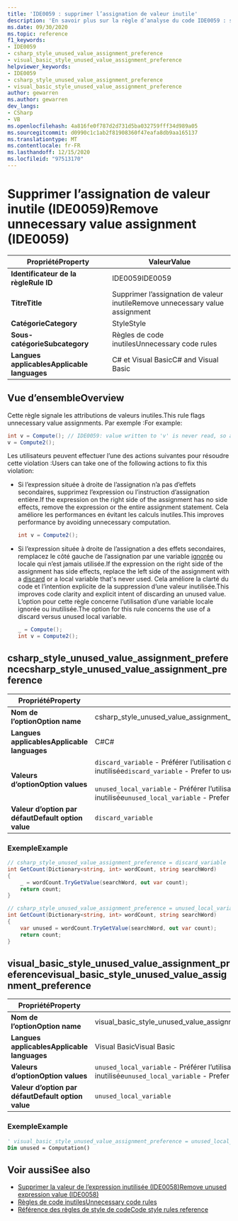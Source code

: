 ```yaml
---
title: 'IDE0059 : supprimer l’assignation de valeur inutile'
description: 'En savoir plus sur la règle d’analyse du code IDE0059 : supprimer l’assignation de valeur inutile'
ms.date: 09/30/2020
ms.topic: reference
f1_keywords:
- IDE0059
- csharp_style_unused_value_assignment_preference
- visual_basic_style_unused_value_assignment_preference
helpviewer_keywords:
- IDE0059
- csharp_style_unused_value_assignment_preference
- visual_basic_style_unused_value_assignment_preference
author: gewarren
ms.author: gewarren
dev_langs:
- CSharp
- VB
ms.openlocfilehash: 4a816fe0f787d2d731d5ba032759fff34d989a05
ms.sourcegitcommit: d0990c1c1ab2f81908360f47eafa8db9aa165137
ms.translationtype: MT
ms.contentlocale: fr-FR
ms.lasthandoff: 12/15/2020
ms.locfileid: "97513170"
---
```

# <a name="remove-unnecessary-value-assignment-ide0059"></a><span data-ttu-id="2bd63-103">Supprimer l’assignation de valeur inutile (IDE0059)</span><span class="sxs-lookup"><span data-stu-id="2bd63-103">Remove unnecessary value assignment (IDE0059)</span></span>

|<span data-ttu-id="2bd63-104">Propriété</span><span class="sxs-lookup"><span data-stu-id="2bd63-104">Property</span></span>|<span data-ttu-id="2bd63-105">Valeur</span><span class="sxs-lookup"><span data-stu-id="2bd63-105">Value</span></span>|
|-|-|
| <span data-ttu-id="2bd63-106">**Identificateur de la règle**</span><span class="sxs-lookup"><span data-stu-id="2bd63-106">**Rule ID**</span></span> | <span data-ttu-id="2bd63-107">IDE0059</span><span class="sxs-lookup"><span data-stu-id="2bd63-107">IDE0059</span></span> |
| <span data-ttu-id="2bd63-108">**Titre**</span><span class="sxs-lookup"><span data-stu-id="2bd63-108">**Title**</span></span> | <span data-ttu-id="2bd63-109">Supprimer l’assignation de valeur inutile</span><span class="sxs-lookup"><span data-stu-id="2bd63-109">Remove unnecessary value assignment</span></span> |
| <span data-ttu-id="2bd63-110">**Catégorie**</span><span class="sxs-lookup"><span data-stu-id="2bd63-110">**Category**</span></span> | <span data-ttu-id="2bd63-111">Style</span><span class="sxs-lookup"><span data-stu-id="2bd63-111">Style</span></span> |
| <span data-ttu-id="2bd63-112">**Sous-catégorie**</span><span class="sxs-lookup"><span data-stu-id="2bd63-112">**Subcategory**</span></span> | <span data-ttu-id="2bd63-113">Règles de code inutiles</span><span class="sxs-lookup"><span data-stu-id="2bd63-113">Unnecessary code rules</span></span> |
| <span data-ttu-id="2bd63-114">**Langues applicables**</span><span class="sxs-lookup"><span data-stu-id="2bd63-114">**Applicable languages**</span></span> | <span data-ttu-id="2bd63-115">C# et Visual Basic</span><span class="sxs-lookup"><span data-stu-id="2bd63-115">C# and Visual Basic</span></span> |

## <a name="overview"></a><span data-ttu-id="2bd63-116">Vue d’ensemble</span><span class="sxs-lookup"><span data-stu-id="2bd63-116">Overview</span></span>

<span data-ttu-id="2bd63-117">Cette règle signale les attributions de valeurs inutiles.</span><span class="sxs-lookup"><span data-stu-id="2bd63-117">This rule flags unnecessary value assignments.</span></span> <span data-ttu-id="2bd63-118">Par exemple :</span><span class="sxs-lookup"><span data-stu-id="2bd63-118">For example:</span></span>

```csharp
int v = Compute(); // IDE0059: value written to 'v' is never read, so assignment to 'v' is unnecessary.
v = Compute2();
```

<span data-ttu-id="2bd63-119">Les utilisateurs peuvent effectuer l’une des actions suivantes pour résoudre cette violation :</span><span class="sxs-lookup"><span data-stu-id="2bd63-119">Users can take one of the following actions to fix this violation:</span></span>

- <span data-ttu-id="2bd63-120">Si l’expression située à droite de l’assignation n’a pas d’effets secondaires, supprimez l’expression ou l’instruction d’assignation entière.</span><span class="sxs-lookup"><span data-stu-id="2bd63-120">If the expression on the right side of the assignment has no side effects, remove the expression or the entire assignment statement.</span></span> <span data-ttu-id="2bd63-121">Cela améliore les performances en évitant les calculs inutiles.</span><span class="sxs-lookup"><span data-stu-id="2bd63-121">This improves performance by avoiding unnecessary computation.</span></span>

  ```csharp
  int v = Compute2();
  ```

- <span data-ttu-id="2bd63-122">Si l’expression située à droite de l’assignation a des effets secondaires, remplacez le côté gauche de l’assignation par une variable [ignorée](../../../csharp/discards.md) ou locale qui n’est jamais utilisée.</span><span class="sxs-lookup"><span data-stu-id="2bd63-122">If the expression on the right side of the assignment has side effects, replace the left side of the assignment with a [discard](../../../csharp/discards.md) or a local variable that's never used.</span></span> <span data-ttu-id="2bd63-123">Cela améliore la clarté du code et l’intention explicite de la suppression d’une valeur inutilisée.</span><span class="sxs-lookup"><span data-stu-id="2bd63-123">This improves code clarity and explicit intent of discarding an unused value.</span></span> <span data-ttu-id="2bd63-124">L’option pour cette règle concerne l’utilisation d’une variable locale ignorée ou inutilisée.</span><span class="sxs-lookup"><span data-stu-id="2bd63-124">The option for this rule concerns the use of a discard versus unused local variable.</span></span>

  ```csharp
  _ = Compute();
  int v = Compute2();
  ```

## <a name="csharp_style_unused_value_assignment_preference"></a><span data-ttu-id="2bd63-125">csharp_style_unused_value_assignment_preference</span><span class="sxs-lookup"><span data-stu-id="2bd63-125">csharp_style_unused_value_assignment_preference</span></span>

|<span data-ttu-id="2bd63-126">Propriété</span><span class="sxs-lookup"><span data-stu-id="2bd63-126">Property</span></span>|<span data-ttu-id="2bd63-127">Valeur</span><span class="sxs-lookup"><span data-stu-id="2bd63-127">Value</span></span>|
|-|-|
| <span data-ttu-id="2bd63-128">**Nom de l’option**</span><span class="sxs-lookup"><span data-stu-id="2bd63-128">**Option name**</span></span> | <span data-ttu-id="2bd63-129">csharp_style_unused_value_assignment_preference</span><span class="sxs-lookup"><span data-stu-id="2bd63-129">csharp_style_unused_value_assignment_preference</span></span>
| <span data-ttu-id="2bd63-130">**Langues applicables**</span><span class="sxs-lookup"><span data-stu-id="2bd63-130">**Applicable languages**</span></span> | <span data-ttu-id="2bd63-131">C#</span><span class="sxs-lookup"><span data-stu-id="2bd63-131">C#</span></span> |
| <span data-ttu-id="2bd63-132">**Valeurs d’option**</span><span class="sxs-lookup"><span data-stu-id="2bd63-132">**Option values**</span></span> | <span data-ttu-id="2bd63-133">`discard_variable` - Préférer l’utilisation d’un [discard](../../../csharp/discards.md) au moment d’assigner une valeur inutilisée</span><span class="sxs-lookup"><span data-stu-id="2bd63-133">`discard_variable` - Prefer to use a [discard](../../../csharp/discards.md) when assigning a value that's not used</span></span><br /><br /><span data-ttu-id="2bd63-134">`unused_local_variable` - Préférer l’utilisation d’une variable locale au moment d’assigner une valeur inutilisée</span><span class="sxs-lookup"><span data-stu-id="2bd63-134">`unused_local_variable` - Prefer to use a local variable when assigning a value that's not used</span></span> |
| <span data-ttu-id="2bd63-135">**Valeur d’option par défaut**</span><span class="sxs-lookup"><span data-stu-id="2bd63-135">**Default option value**</span></span> | `discard_variable` |

### <a name="example"></a><span data-ttu-id="2bd63-136">Exemple</span><span class="sxs-lookup"><span data-stu-id="2bd63-136">Example</span></span>

```csharp
// csharp_style_unused_value_assignment_preference = discard_variable
int GetCount(Dictionary<string, int> wordCount, string searchWord)
{
    _ = wordCount.TryGetValue(searchWord, out var count);
    return count;
}

// csharp_style_unused_value_assignment_preference = unused_local_variable
int GetCount(Dictionary<string, int> wordCount, string searchWord)
{
    var unused = wordCount.TryGetValue(searchWord, out var count);
    return count;
}
```

## <a name="visual_basic_style_unused_value_assignment_preference"></a><span data-ttu-id="2bd63-137">visual_basic_style_unused_value_assignment_preference</span><span class="sxs-lookup"><span data-stu-id="2bd63-137">visual_basic_style_unused_value_assignment_preference</span></span>

|<span data-ttu-id="2bd63-138">Propriété</span><span class="sxs-lookup"><span data-stu-id="2bd63-138">Property</span></span>|<span data-ttu-id="2bd63-139">Valeur</span><span class="sxs-lookup"><span data-stu-id="2bd63-139">Value</span></span>|
|-|-|
| <span data-ttu-id="2bd63-140">**Nom de l’option**</span><span class="sxs-lookup"><span data-stu-id="2bd63-140">**Option name**</span></span> | <span data-ttu-id="2bd63-141">visual_basic_style_unused_value_assignment_preference</span><span class="sxs-lookup"><span data-stu-id="2bd63-141">visual_basic_style_unused_value_assignment_preference</span></span>
| <span data-ttu-id="2bd63-142">**Langues applicables**</span><span class="sxs-lookup"><span data-stu-id="2bd63-142">**Applicable languages**</span></span> | <span data-ttu-id="2bd63-143">Visual Basic</span><span class="sxs-lookup"><span data-stu-id="2bd63-143">Visual Basic</span></span> |
| <span data-ttu-id="2bd63-144">**Valeurs d’option**</span><span class="sxs-lookup"><span data-stu-id="2bd63-144">**Option values**</span></span> | <span data-ttu-id="2bd63-145">`unused_local_variable` - Préférer l’utilisation d’une variable locale au moment d’assigner une valeur inutilisée</span><span class="sxs-lookup"><span data-stu-id="2bd63-145">`unused_local_variable` - Prefer to use a local variable when assigning a value that's not used</span></span> |
| <span data-ttu-id="2bd63-146">**Valeur d’option par défaut**</span><span class="sxs-lookup"><span data-stu-id="2bd63-146">**Default option value**</span></span> | `unused_local_variable` |

### <a name="example"></a><span data-ttu-id="2bd63-147">Exemple</span><span class="sxs-lookup"><span data-stu-id="2bd63-147">Example</span></span>

```vb
' visual_basic_style_unused_value_assignment_preference = unused_local_variable
Dim unused = Computation()
```

## <a name="see-also"></a><span data-ttu-id="2bd63-148">Voir aussi</span><span class="sxs-lookup"><span data-stu-id="2bd63-148">See also</span></span>

- [<span data-ttu-id="2bd63-149">Supprimer la valeur de l’expression inutilisée (IDE0058)</span><span class="sxs-lookup"><span data-stu-id="2bd63-149">Remove unused expression value (IDE0058)</span></span>](ide0058.md)
- [<span data-ttu-id="2bd63-150">Règles de code inutiles</span><span class="sxs-lookup"><span data-stu-id="2bd63-150">Unnecessary code rules</span></span>](unnecessary-code-rules.md)
- [<span data-ttu-id="2bd63-151">Référence des règles de style de code</span><span class="sxs-lookup"><span data-stu-id="2bd63-151">Code style rules reference</span></span>](index.md)

